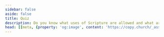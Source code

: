 ```yaml
---
sidebar: false
aside: false
title: Quiz
description: Do you know what uses of Scripture are allowed and what aren't?
head: [[meta, {property: 'og:image', content: 'https://copy.church/_assets/social/bibles.png'}]]
---
```


<script lang='ts' setup>
import CopyrightQuiz from '@/_comp/CopyrightQuiz.vue'
</script>


<CopyrightQuiz/>
